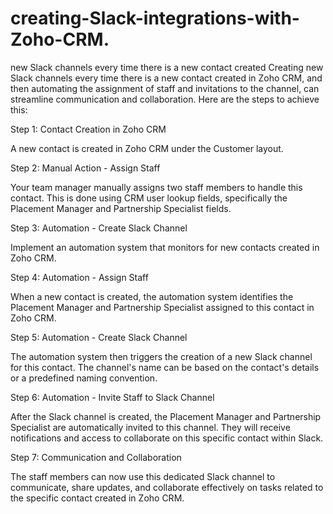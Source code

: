 # creating-Slack-integrations-with-Zoho-CRM.
new Slack channels every time there is a new contact created
Creating new Slack channels every time there is a new contact created in Zoho CRM, and then automating the assignment of staff and invitations to the channel, can streamline communication and collaboration. Here are the steps to achieve this:

Step 1: Contact Creation in Zoho CRM            

A new contact is created in Zoho CRM under the Customer layout.

Step 2: Manual Action - Assign Staff

Your team manager manually assigns two staff members to handle this contact. This is done using CRM user lookup fields, specifically the Placement Manager and Partnership Specialist fields.

Step 3: Automation - Create Slack Channel

Implement an automation system that monitors for new contacts created in Zoho CRM.

Step 4: Automation - Assign Staff

When a new contact is created, the automation system identifies the Placement Manager and Partnership Specialist assigned to this contact in Zoho CRM.

Step 5: Automation - Create Slack Channel

The automation system then triggers the creation of a new Slack channel for this contact. The channel's name can be based on the contact's details or a predefined naming convention.

Step 6: Automation - Invite Staff to Slack Channel

After the Slack channel is created, the Placement Manager and Partnership Specialist are automatically invited to this channel. They will receive notifications and access to collaborate on this specific contact within Slack.

Step 7: Communication and Collaboration

The staff members can now use this dedicated Slack channel to communicate, share updates, and collaborate effectively on tasks related to the specific contact created in Zoho CRM.
